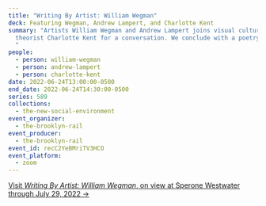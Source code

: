 ```yaml
---
title: "Writing By Artist: William Wegman"
deck: Featuring Wegman, Andrew Lampert, and Charlotte Kent
summary: "Artists William Wegman and Andrew Lampert joins visual culture
  theorist Charlotte Kent for a conversation. We conclude with a poetry reading.
  "
people:
  - person: william-wegman
  - person: andrew-lampert
  - person: charlotte-kent
date: 2022-06-24T13:00:00-0500
end_date: 2022-06-24T14:30:00-0500
series: 589
collections:
  - the-new-social-environment
event_organizer:
  - the-brooklyn-rail
event_producer:
  - the-brooklyn-rail
event_id: recC2YeBMriTV3HCO
event_platform:
  - zoom
---
```

[Visit *Writing By Artist: William Wegman*, on view at Sperone Westwater through July 29, 2022 →](https://www.speronewestwater.com/exhibitions/william-wegman8#tab:slideshow)